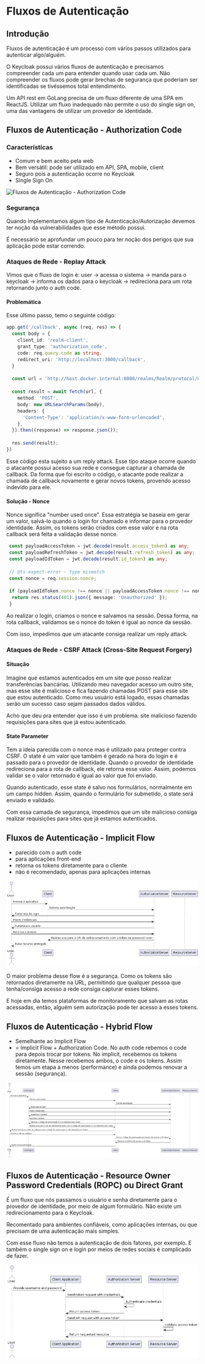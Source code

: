 # Fluxos de Autenticação

## Introdução

Fluxos de autenticação é um processo com vários passos utilizados para autenticar algo/alguém.

O Keycloak possui vários fluxos de autenticação e precisamos compreender cada um para entender quando usar cada um.
Não compreender os fluxos pode gerar brechas de segurança que poderiam ser identificadas se tivéssemos total entendimento.

Um API rest em GoLang precisa de um fluxo diferente de uma SPA em ReactJS. Utilizar um fluxo inadequado não permite o uso do single sign on, uma das vantagens de utilizar um provedor de identidade.

## Fluxos de Autenticação - Authorization Code

### Características

- Comum e bem aceito pela web
- Bem versátil: pode ser utilizado em API, SPA, mobile, client
- Seguro pois a autenticação ocorre no Keycloak
- Single Sign On

![Fluxos de Autenticação - Authorization Code](authrozation%2520code%2520flow.png)

### Segurança

Quando implementamos algum tipo de Autenticação/Autorização devemos ter noção da vulnerabilidades que esse método possui.

É necessário se aprofundar um pouco para ter noção dos perigos que sua aplicação pode estar correndo.

### Ataques de Rede - Replay Attack

Vimos que o fluxo de login é: user -> acessa o sistema -> manda para o keycloak -> informa os dados para o keycloak -> redireciona para um rota retornando junto o auth code.

#### Problemática

Esse último passo, temo o seguinte código:

```ts
app.get('/callback', async (req, res) => {
  const body = {
    client_id: 'realm-client',
    grant_type: 'authorization_code',
    code: req.query.code as string,
    redirect_uri: 'http://localhost:3000/callback',
  }

  const url = 'http://host.docker.internal:8080/realms/Realm/protocol/openid-connect/token';

  const result = await fetch(url, {
    method: 'POST',
    body: new URLSearchParams(body),
    headers: {
      'Content-Type': 'application/x-www-form-urlencoded',
    },
  }).then((response) => response.json());

  res.send(result);
})
```

Esse código esta sujeito a um reply attack. Esse tipo ataque ocorre quando o atacante possui acesso sua rede e consegue capturar a chamada de callback. Da forma que foi escrito o código, o atacante pode realizar a chamada de callback novamente e gerar novos tokens, provendo acesso indevido para ele.

#### Solução - Nonce

Nonce significa "number used once". Essa estratégia se baseia em gerar um valor, salvá-lo quando o login for chamado e informar para o provedor identidade. Assim, os tokens serão criados com esse valor e na rota callback será feita a validação desse nonce.

```ts
 const payloadAccessToken = jwt.decode(result.access_token) as any;
 const payloadRefreshToken = jwt.decode(result.refresh_token) as any;
 const payloadIdToken = jwt.decode(result.id_token) as any;

 // @ts-expect-error - type mismatch
 const nonce = req.session.nonce;

 if (payloadIdToken.nonce !== nonce || payloadAccessToken.nonce !== nonce || payloadRefreshToken.nonce !== nonce) {
  return res.status(401).json({ message: 'Unauthorized' });
 }
```

Ao realizar o login, criamos o nonce e salvamos na sessão. Dessa forma, na rota callback, validamos se o nonce do token é igual ao nonce da sessão.

Com isso, impedimos que um atacante consiga realizar um reply attack.

### Ataques de Rede - CSRF Attack (Cross-Site Request Forgery)

#### Situação

Imagine que estamos autenticados em um site que posso realizar transferências bancárias. Utilizando meu navegador acesso um outro site, mas esse site é malicioso e fica fazendo chamadas POST para esse site que estou autenticado. Como meu usuário está logado, essas chamadas serão um sucesso caso sejam passados dados válidos.

Acho que deu pra entender que isso é um problema: site malicioso fazendo requisições para sites que já estou autenticado.

#### State Parameter

Tem a ideia parecida com o nonce mas é utilizado para proteger contra CSRF. O state é um valor que também é gerado na hora do login e é passado para o provedor de identidade. Quando o provedor de identidade redireciona para a rota de callback, ele retorna esse valor. Assim, podemos validar se o valor retornado é igual ao valor que foi enviado.

Quando autenticado, esse state é salvo nos formulários, normalmente em um campo hidden. Assim, quando o formulário for submetido, o state será enviado e validado.

Com essa camada de segurança, impedimos que um site malicioso consiga realizar requisições para sites que já estamos autenticados.

## Fluxos de Autenticação - Implicit Flow

- parecido com o auth code
- para aplicações front-end
- retorna os tokens diretamente para o cliente
- não é recomendado, apenas para aplicações internas

![implicit-flow](implicit-flow.png)

O maior problema desse flow é a segurança. Como os tokens são retornados diretamente na URL, permitindo que qualquer pessoa que tenha/consiga acesso a rede consiga capturar esses tokens.

E hoje em dia temos plataformas de monitoramento que salvam as rotas acessadas, então, alguém sem autorização pode ter acesso a esses tokens.

## Fluxos de Autenticação - Hybrid Flow

- Semelhante ao Implicit Flow
- = Implicit Flow + Authorization Code. No auth code rebemos o code para depois trocar por tokens. No implicit, recebemos os tokens diretamente.
Nesse recebemos ambos, o code e os tokens. Assim temos um etapa a menos (performance) e ainda podemos renovar a sessão (segurança).

![hybrid-flow](hybrid-flow.png)

## Fluxos de Autenticação - Resource Owner Password Credentials (ROPC) ou Direct Grant

É um fluxo que nós passamos o usuário e senha diretamente para o provedor de identidade, por meio de algum formulário. Não existe um redirecionamento para o Keycloak.

Recomentado para ambientes confiáveis, como aplicações internas, ou que precisam de uma autenticação mais simples.

Com esse fluxo não temos a autenticação de dois fatores, por exemplo. E também o single sign on e login por meios de redes sociais é complicado de fazer.

![resource.owner-password-credentials](resource.owner-password-credentials.png)
